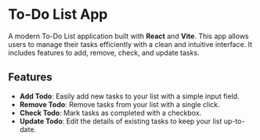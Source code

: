 # To-Do List App

A modern To-Do List application built with **React** and **Vite**. This app allows users to manage their tasks efficiently with a clean and intuitive interface. It includes features to add, remove, check, and update tasks.

## Features

- **Add Todo**: Easily add new tasks to your list with a simple input field.
- **Remove Todo**: Remove tasks from your list with a single click.
- **Check Todo**: Mark tasks as completed with a checkbox.
- **Update Todo**: Edit the details of existing tasks to keep your list up-to-date.
